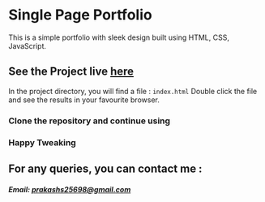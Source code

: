 # Single Page Portfolio

This is a simple portfolio with sleek design built using HTML, CSS, JavaScript.

## See the Project live <a href="https://prakashs25.github.io/single-page-portfolio-html/" target="_blank">here</a>

In the project directory, you will find a file : `index.html`
Double click the file and see the results in your favourite browser.
<br />

### Clone the repository and continue using

### Happy Tweaking

## For any queries, you can contact me :

##### Email: [prakashs25698@gmail.com](mailto:prakashs25698@gmail.com)
